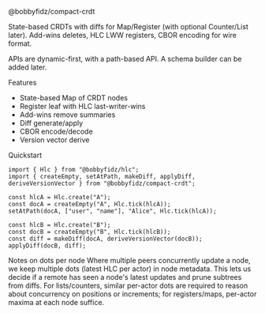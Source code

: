 @bobbyfidz/compact-crdt

State-based CRDTs with diffs for Map/Register (with optional Counter/List later). Add-wins deletes, HLC LWW registers, CBOR encoding for wire format.

APIs are dynamic-first, with a path-based API. A schema builder can be added later.

Features

- State-based Map of CRDT nodes
- Register leaf with HLC last-writer-wins
- Add-wins remove summaries
- Diff generate/apply
- CBOR encode/decode
- Version vector derive

Quickstart

```
import { Hlc } from "@bobbyfidz/hlc";
import { createEmpty, setAtPath, makeDiff, applyDiff, deriveVersionVector } from "@bobbyfidz/compact-crdt";

const hlcA = Hlc.create("A");
const docA = createEmpty("A", Hlc.tick(hlcA));
setAtPath(docA, ["user", "name"], "Alice", Hlc.tick(hlcA));

const hlcB = Hlc.create("B");
const docB = createEmpty("B", Hlc.tick(hlcB));
const diff = makeDiff(docA, deriveVersionVector(docB));
applyDiff(docB, diff);
```

Notes on dots per node
Where multiple peers concurrently update a node, we keep multiple dots (latest HLC per actor) in node metadata. This lets us decide if a remote has seen a node's latest updates and prune subtrees from diffs. For lists/counters, similar per-actor dots are required to reason about concurrency on positions or increments; for registers/maps, per-actor maxima at each node suffice.

